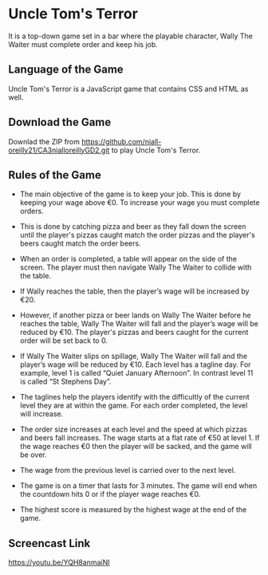 # Uncle Tom's Terror

It is a top-down game set in a bar where the playable character, Wally The Waiter must complete order and keep his job. 

## Language of the Game
Uncle Tom's Terror is a JavaScript game that contains CSS and HTML as well.

## Download the Game
Downlad the ZIP from https://github.com/niall-oreilly21/CA3nialloreillyGD2.git to play Uncle Tom's Terror.

## Rules of the Game
- The main objective of the game is to keep your job. This is done by keeping your wage above €0. 
To increase your wage you must complete orders.

- This is done by catching pizza and beer as they fall down the screen until the player's pizzas caught match the order pizzas and the player's beers caught match the order beers.

- When an order is completed, a table will appear on the side of the screen. The player must then navigate Wally The Waiter to collide with the table. 

- If Wally reaches the table, then the player’s wage will be increased by €20. 

- However, if another pizza or beer lands on Wally The Waiter before he reaches the table, Wally The Waiter will fall and the player’s wage will be reduced by €10. The player's pizzas and beers caught for the current order will be set back to 0.

- If Wally The Waiter slips on spillage, Wally The Waiter will fall and the player’s wage will be reduced by €10.
Each level has a tagline day. For example, level 1 is called “Quiet January Afternoon”. In contrast level 11 is called “St Stephens Day”. 

- The taglines help the players identify with the difficultly of the current level they are at within the game.
For each order completed, the level will increase. 

- The order size increases at each level and the speed at which pizzas and beers fall increases.
The wage starts at a flat rate of €50 at level 1. If the wage reaches €0 then the player will be sacked, and the game will be over.

- The wage from the previous level is carried over to the next level.

- The game is on a timer that lasts for 3 minutes. The game will end when the countdown hits 0 or if the player wage reaches €0.

- The highest score is measured by the highest wage at the end of the game.

## Screencast Link
https://youtu.be/YQH8anmaiNI
